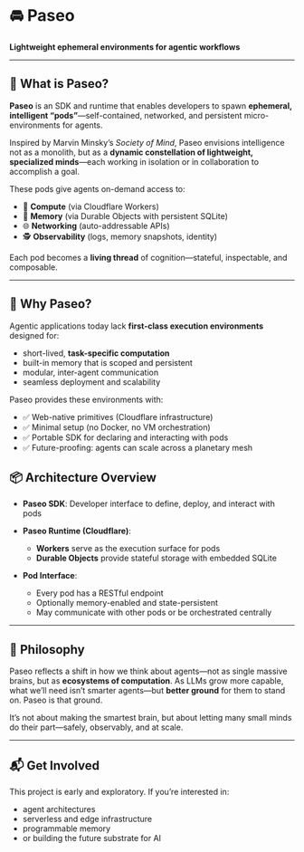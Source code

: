 # 🚘 Paseo

**Lightweight ephemeral environments for agentic workflows**

---

## 🌱 What is Paseo?

**Paseo** is an SDK and runtime that enables developers to spawn **ephemeral, intelligent “pods”**—self-contained, networked, and persistent micro-environments for agents.

Inspired by Marvin Minsky’s *Society of Mind*, Paseo envisions intelligence not as a monolith, but as a **dynamic constellation of lightweight, specialized minds**—each working in isolation or in collaboration to accomplish a goal.

These pods give agents on-demand access to:

* 🧠 **Compute** (via Cloudflare Workers)
* 📀 **Memory** (via Durable Objects with persistent SQLite)
* 🌐 **Networking** (auto-addressable APIs)
* 🕵️ **Observability** (logs, memory snapshots, identity)

Each pod becomes a **living thread** of cognition—stateful, inspectable, and composable.

---

## 🧹 Why Paseo?

Agentic applications today lack **first-class execution environments** designed for:

* short-lived, **task-specific computation**
* built-in memory that is scoped and persistent
* modular, inter-agent communication
* seamless deployment and scalability

Paseo provides these environments with:

* ✅ Web-native primitives (Cloudflare infrastructure)
* ✅ Minimal setup (no Docker, no VM orchestration)
* ✅ Portable SDK for declaring and interacting with pods
* ✅ Future-proofing: agents can scale across a planetary mesh


## 📦 Architecture Overview

* **Paseo SDK**: Developer interface to define, deploy, and interact with pods
* **Paseo Runtime (Cloudflare)**:

  * **Workers** serve as the execution surface for pods
  * **Durable Objects** provide stateful storage with embedded SQLite
* **Pod Interface**:

  * Every pod has a RESTful endpoint
  * Optionally memory-enabled and state-persistent
  * May communicate with other pods or be orchestrated centrally

---

## 🧠 Philosophy

Paseo reflects a shift in how we think about agents—not as single massive brains, but as **ecosystems of computation**. As LLMs grow more capable, what we’ll need isn’t smarter agents—but **better ground** for them to stand on. Paseo is that ground.

It’s not about making the smartest brain, but about letting many small minds do their part—safely, observably, and at scale.

---

## 📬 Get Involved

This project is early and exploratory. If you’re interested in:

* agent architectures
* serverless and edge infrastructure
* programmable memory
* or building the future substrate for AI
